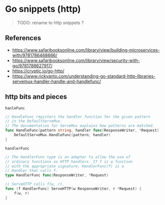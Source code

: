 # Go snippets (http)

> TODO: rename to http snippets ?

## References

* https://www.safaribooksonline.com/library/view/building-microservices-with/9781786468666/
* https://www.safaribooksonline.com/library/view/security-with-go/9781788627917/
* https://cryptic.io/go-http/
* https://www.rickyanto.com/understanding-go-standard-http-libraries-servemux-handler-handle-and-handlefunc/


## http bits and pieces


`hanleFunc`
```go
// HandleFunc registers the handler function for the given pattern
// in the DefaultServeMux.
// The documentation for ServeMux explains how patterns are matched.
func HandleFunc(pattern string, handler func(ResponseWriter, *Request)) {
	DefaultServeMux.HandleFunc(pattern, handler)
}
```

`handlerFunc`
```go
// The HandlerFunc type is an adapter to allow the use of
// ordinary functions as HTTP handlers. If f is a function
// with the appropriate signature, HandlerFunc(f) is a
// Handler that calls f.
type HandlerFunc func(ResponseWriter, *Request)

// ServeHTTP calls f(w, r).
func (f HandlerFunc) ServeHTTP(w ResponseWriter, r *Request) {
	f(w, r)
}
```